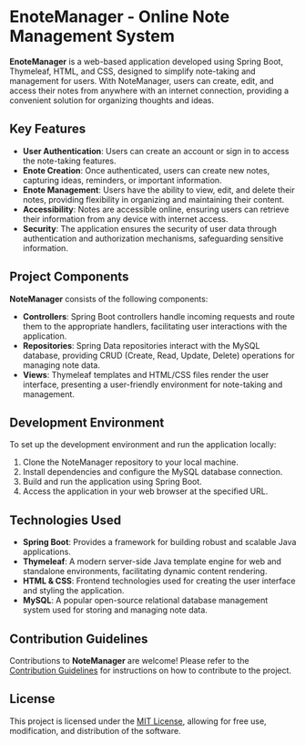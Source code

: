 # EnoteManager - Online Note Management System

**EnoteManager** is a web-based application developed using Spring Boot, Thymeleaf, HTML, and CSS, designed to simplify note-taking and management for users. With NoteManager, users can create, edit, and access their notes from anywhere with an internet connection, providing a convenient solution for organizing thoughts and ideas.

## Key Features

- **User Authentication**: Users can create an account or sign in to access the note-taking features.
- **Enote Creation**: Once authenticated, users can create new notes, capturing ideas, reminders, or important information.
- **Enote Management**: Users have the ability to view, edit, and delete their notes, providing flexibility in organizing and maintaining their content.
- **Accessibility**: Notes are accessible online, ensuring users can retrieve their information from any device with internet access.
- **Security**: The application ensures the security of user data through authentication and authorization mechanisms, safeguarding sensitive information.

## Project Components

**NoteManager** consists of the following components:

- **Controllers**: Spring Boot controllers handle incoming requests and route them to the appropriate handlers, facilitating user interactions with the application.
- **Repositories**: Spring Data repositories interact with the MySQL database, providing CRUD (Create, Read, Update, Delete) operations for managing note data.
- **Views**: Thymeleaf templates and HTML/CSS files render the user interface, presenting a user-friendly environment for note-taking and management.

## Development Environment

To set up the development environment and run the application locally:

1. Clone the NoteManager repository to your local machine.
2. Install dependencies and configure the MySQL database connection.
3. Build and run the application using Spring Boot.
4. Access the application in your web browser at the specified URL.

## Technologies Used

- **Spring Boot**: Provides a framework for building robust and scalable Java applications.
- **Thymeleaf**: A modern server-side Java template engine for web and standalone environments, facilitating dynamic content rendering.
- **HTML & CSS**: Frontend technologies used for creating the user interface and styling the application.
- **MySQL**: A popular open-source relational database management system used for storing and managing note data.

## Contribution Guidelines

Contributions to **NoteManager** are welcome! Please refer to the [Contribution Guidelines](CONTRIBUTING.md) for instructions on how to contribute to the project.

## License

This project is licensed under the [MIT License](LICENSE), allowing for free use, modification, and distribution of the software.

